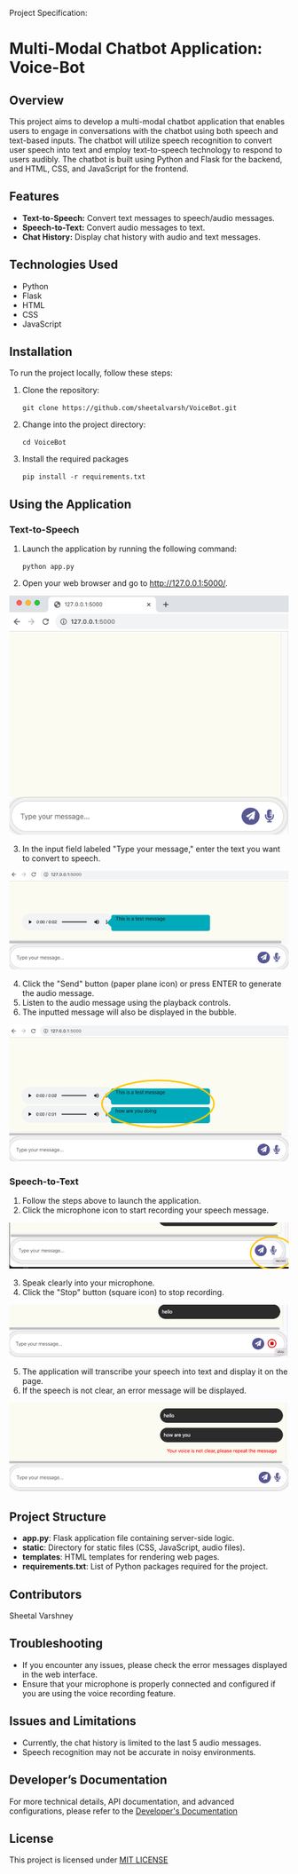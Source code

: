 
Project Specification: 
# Multi-Modal Chatbot Application: Voice-Bot

## Overview
This project aims to develop a multi-modal chatbot application that enables users to engage in conversations with the chatbot using both speech and text-based inputs. The chatbot will utilize speech recognition to convert user speech into text and employ text-to-speech technology to respond to users audibly. The chatbot is built using Python and Flask for the backend, and HTML, CSS, and JavaScript for the frontend.

## Features

- **Text-to-Speech:** Convert text messages to speech/audio messages.
- **Speech-to-Text:** Convert audio messages to text.
- **Chat History:** Display chat history with audio and text messages.

## Technologies Used

- Python
- Flask
- HTML
- CSS
- JavaScript

## Installation

To run the project locally, follow these steps:
1.	Clone the repository:

    ``` git clone https://github.com/sheetalvarsh/VoiceBot.git ```

2.	Change into the project directory:

    ``` cd VoiceBot ```

3.	Install the required packages

    ``` pip install -r requirements.txt ```

## Using the Application

### Text-to-Speech

1. Launch the application by running the following command:

    `python app.py`

2. Open your web browser and go to http://127.0.0.1:5000/.

![Alt text](./docs/images/chatbot_view.png)

3. In the input field labeled "Type your message," enter the text you want to convert to speech.

![Alt text](./docs/images/text_to_speech_message.png)

4. Click the "Send" button (paper plane icon) or press ENTER to generate the audio message.
5. Listen to the audio message using the playback controls.
6. The inputted message will also be displayed in the bubble.

![Alt text](./docs/images/bubble_message.png)

### Speech-to-Text

1. Follow the steps above to launch the application.
2. Click the microphone icon to start recording your speech message.

![Alt text](<./docs/images/record_speech.png>)

3. Speak clearly into your microphone.
4. Click the "Stop" button (square icon) to stop recording.

![Alt text](<./docs/images/stop_recording.png>)

5. The application will transcribe your speech into text and display it on the page.
6. If the speech is not clear, an error message will be displayed.

![Alt text](<./docs/images/error_message.png>)

## Project Structure
*   **app.py**: Flask application file containing server-side logic.
*   **static**: Directory for static files (CSS, JavaScript, audio files).
*   **templates**: HTML templates for rendering web pages.
*   **requirements.txt**: List of Python packages required for the project.

## Contributors
Sheetal Varshney

## Troubleshooting
*	If you encounter any issues, please check the error messages displayed in the web interface.
*	Ensure that your microphone is properly connected and configured if you are using the voice recording feature.

## Issues and Limitations
*	Currently, the chat history is limited to the last 5 audio messages.
*	Speech recognition may not be accurate in noisy environments.

## Developer’s Documentation
For more technical details, API documentation, and advanced configurations, please refer to the [Developer's Documentation](./docs/developers_documentation.md)

## License
This project is licensed under [MIT LICENSE](./LICENSE)
